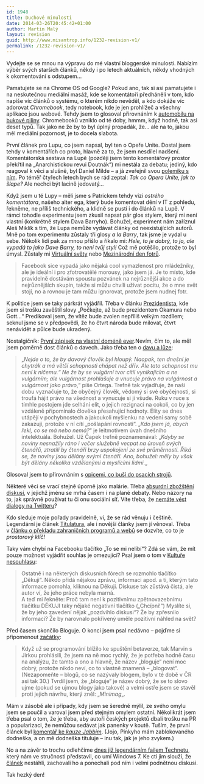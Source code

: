 ```yaml
---
id: 1948
title: Duchové minulosti
date: 2014-03-26T20:45:42+01:00
author: Martin Malý
layout: revision
guid: http://www.misantrop.info/1232-revision-v1/
permalink: /1232-revision-v1/
---
```

Vydejte se se mnou na výpravu do mé vlastní bloggerské minulosti. Nabízím výběr svých starších článků, někdy i po letech aktuálních, někdy vhodných k okomentování s odstupem&#8230;

<!--more-->

Pamatujete se na Chrome OS od Google? Pokud ano, tak si asi pamatujete i na neskutečnou mediální masáž, kde se komentátoři předháněli v tom, kdo napíše víc článků o systému, o kterém nikdo nevěděl, a kdo dokáže víc adorovat _Chromebook_, tedy notebook, kde je jen prohlížeč a všechny aplikace jsou webové. Tehdy jsem to glosoval přirovnáním k [automobilu na bukové piliny](http://www.misantrop.info/bukovy-piliny). Chromebooků vzniklo od té doby, hmmm, když hodně, tak asi deset typů. Tak jako ne že by to byl úplný propadák, že&#8230; ale na to, jakou měl mediální pozornost, je to docela slabota.

První článek pro Lupu, co jsem napsal, byl ten o Opeře Unite. Dostal jsem tehdy v komentářích co proto, hlavně za to, že jsem nesdílel nadšení. Komentátorská sestava na Lupě (později jsem tento komentářový prostor překřtil na &#8222;Anarchistickou revui Doutnák&#8220;) mi nestála za debatu; jediný, kdo reagoval k věci a slušně, byl Daniel Milde &#8211; a já zveřejnil svou [polemiku s ním](http://www.misantrop.info/opera-unite-polemika). Po téměř čtyřech letech bych se rád zeptal: _Tak co Opera Unite, jak to šlape?_ Ale nechci být lacině jedovatý&#8230;

Když jsem u té Lupy &#8211; měli jsme s Patrickem tehdy vizi _ostrého komentátora_, našeho alter ega, který bude komentovat dění v IT z pohledu, řekněme, ne příliš technického, a klidně se pustí i do článků na Lupě. V rámci tohodle experimentu jsem zkusil napsat pár glos stylem, který mi není vlastní (konkrétně stylem Dava Barryho). Bohužel, experiment nám zaříznul Aleš Miklík s tím, že Lupa nemůže vydávat články od neexistujících autorů. Mně po tom experimentu zůstaly tři glosy _a la Barry_, tak jsme je vydal u sebe. Několik lidí pak za mnou přišlo a říkalo mi: _Hele, to je dobrý, to jo, ale vypadá to jako Dave Barry, to není tvůj styl!_ Což mě potěšilo, protože to byl úmysl. Zůstaly mi [Virtuální světy](http://www.misantrop.info/virtualni-svety) nebo [Mezinárodní den fotrů](http://www.misantrop.info/mezinarodni-den-fotru).

> Facebook sice vypadá jako nějaká cool vymazlenost pro mládežníky, ale je ideální i pro zfotrovatělé morousy, jako jsem já. Je to místo, kde pravidelně dostávám spoustu pozvánek na nejrůznější akce a do nejrůznějších skupin, takže si můžu chvíli užívat pocitu, že o mne svět stojí, no a rovnou je tam můžu ignorovat, protože jsem nudnej fotr.

K politice jsem se taky párkrát vyjádřil. Třeba v článku [Prezidentista](http://www.misantrop.info/prezidentista), kde jsem si trošku zavěštil slovy &#8222;Počkejte, až bude prezidentem Okamura nebo Gott&#8230;&#8220; Predikoval jsem, že vítěz bude zvolen nepříliš velkým rozdílem; seknul jsme se v předpovědi, že ho čtvrt národa bude milovat, čtvrt nenávidět a půlce bude ukradený.

Nostalgičník: [První zápisek na vlastní doméně ever](http://www.misantrop.info/553947-prvni-clanek.php).Nevím, čím to, ale měl jsem poměrně dost článků o davech. Jako třeba ten o [davu a lůze](http://www.misantrop.info/dav-luza-v-ceskych-budejovicich):

> &#8222;_Nejde o to, že by davový člověk byl hloupý. Naopak, ten dnešní je chytrák a má větší schopnosti chápat než dřív. Ale tato schopnost mu není k ničemu.&#8220; Ne že by se vulgární tvor cítil vynikajícím a ne vulgárním; ale vulgárnost prohlašuje a vnucuje právo na vulgárnost a vulgárnost jako právo_,&#8220; píše Ortega. Trefně tak vyjadřuje, že naši dobu vyznačuje to, že obyčejný člověk, vědomý si své obyčejnosti, si troufá hájit právo na všednost a vynucuje si ji všude. Ruku v ruce s tímhle postojem jde selhání elit, o jejich rezignaci na cokoli, co by jen vzdáleně připomínalo člověka přesahující hodnoty. Elity se dnes utápějí v pochybnostech a jakoukoli myšlenku na vedení samy sobě zakazují, protože v ní cítí &#8222;pošlapání rovnosti&#8220;. &#8222;_Kdo jsem já, abych řekl, co se má nebo nemá?_&#8220; je leitmotivem úvah dnešního intelektuála. Bohužel. Už Čapek trefně poznamenával: &#8222;_Kdyby se noviny nesnažily ráno i večer služebně vecpat na úroveň svých čtenářů, ztratili by čtenáři brzy uspokojení ze své průměrnosti. Říká se, že noviny jsou dělány svými čtenáři. Ano, bohužel: měly by však být dělány několika vzdělanými a myslícími lidmi._&#8222;

Glosoval jsem to přirovnáním s [opicemi, co buší do psacích strojů](http://www.misantrop.info/poznamky-k-davove-inteligenci).

Některé věci se vrací stejně úporně jako malárie. Třeba [absurdní zbožštění diskusí](http://www.misantrop.info/postmoderni-fetisismus), v jejichž jménu se mrhá časem i na plané debaty. Nebo názory na to, jak správně používat tu či onu sociální síť. Víte třeba, že [nemáte vést dialogy na Twitteru](http://www.misantrop.info/pravidla-pro-twitterovani)?

Kdo sleduje moje pořady pravidelně, ví, že se rád věnuju i češtině. Legendární je článek [Titulatura](http://blog.maly.cz/?cmt=1257), ale i novější články jsem jí věnoval. Třeba v [článku o překladu zahraničních programů a webů](http://www.misantrop.info/par-poznamek-k-webove-programatorske-cestine) se dozvíte, co to je _prostorový klíč!_

Taky vám chybí na Facebooku tlačítko &#8222;To se mi nelíbí&#8220;? Zdá se vám, že mít pouze možnost vyjádřit souhlas je omezující? Psal jsem o tom v [Kultuře nesouhlasu](http://www.misantrop.info/kultura-nesouhlasu):

> Ostatně i na některých diskusních fórech se rozmohlo tlačítko &#8222;Děkuji&#8220;. Někdo přidá nějakou zprávu, informaci apod. a ti, kterým tato informace pomohla, kliknou na Děkuji. Diskuse tak zůstává čistá, ale autor ví, že jeho práce nebyla marná.  
> A teď mi řekněte: Proč tam není k pozitivnímu zpětnovazebnímu tlačítku DĚKUJI taky nějaké negativní tlačítko (&#8222;Chcípni!&#8220;) Myslíte si, že by jeho zavedení nějak &#8222;pozdvihlo diskusi&#8220;? Že by zpřesnilo informaci? Že by narovnalo pokřivený uměle pozitivní náhled na svět?

Před časem skončilo Bloguje. O konci jsem psal nedávno &#8211; pojďme si připomenout [začátky](http://www.misantrop.info/arthur-dent-bloguje):

> Když už se programování blížilo ke spuštění betaverze, tak Marvin s Jirkou prohlásili, že jsem na ně moc rychlý, že je potřeba hodně času na analýzu, že tamto a ono a hlavně, že název &#8222;bloguje&#8220; není moc dobrý, protože nikdo neví, co to vlastně znamená &#8211; &#8222;blogovat&#8220;. (Nezapomeňte &#8211; blogů, co se nazývaly blogem, bylo v té době v ČR asi tak 30.) Tvrdil jsem, že &#8222;bloguje&#8220; je název dobrý, že se to slovo ujme (pokud se ujmou blogy jako takové) a velmi ostře jsem se stavěl proti jejich návrhu, který zněl: &#8222;_Minimag_&#8222;.

Mám v zásobě ale i případy, kdy jsem se šeredně mýlil, ze svého omylu jsem se poučil a varoval jsem před stejným omylem ostatní. Několikrát jsem třeba psal o tom, že je třeba, aby autoři českých projektů dbali trošku na PR a popularizaci, že nemůžou sedávat jak panenky v koutě. Tuším, že první článek byl [komentář ke _kauze Jabbim_](http://www.misantrop.info/drazi-kozovrazi). (Jojo, Pinkyho mám zablokovaného dodneška, a on mě dodneška tituluje &#8211; inu tak, jak je jeho zvykem.)

No a na závěr to trochu odlehčíme [dnes již legendárním failem Technetu](http://www.misantrop.info/co-umi-windows-7), který nám ve stručnosti představil, co umí Windows 7. Ke cti jim slouží, že [článek](http://technet.idnes.cz/co-umi-windows-7-0ii-/software.aspx?c=A090118_134755_software_vse) nestáhli, zachovali ho a ponechali pod ním i velmi podnětnou diskusi.

Tak hezký den!